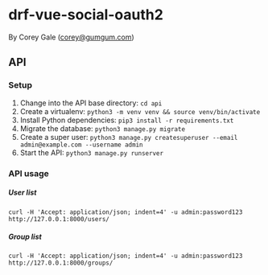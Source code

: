 # drf-vue-social-oauth2

By Corey Gale (corey@gumgum.com)

## API

### Setup

1. Change into the API base directory: `cd api`
1. Create a virtualenv: `python3 -m venv venv && source venv/bin/activate`
1. Install Python dependencies: `pip3 install -r requirements.txt`
1. Migrate the database: `python3 manage.py migrate`
1. Create a super user: `python3 manage.py createsuperuser --email admin@example.com --username admin`
1. Start the API: `python3 manage.py runserver`

### API usage

##### User list

    curl -H 'Accept: application/json; indent=4' -u admin:password123 http://127.0.0.1:8000/users/

##### Group list

    curl -H 'Accept: application/json; indent=4' -u admin:password123 http://127.0.0.1:8000/groups/
